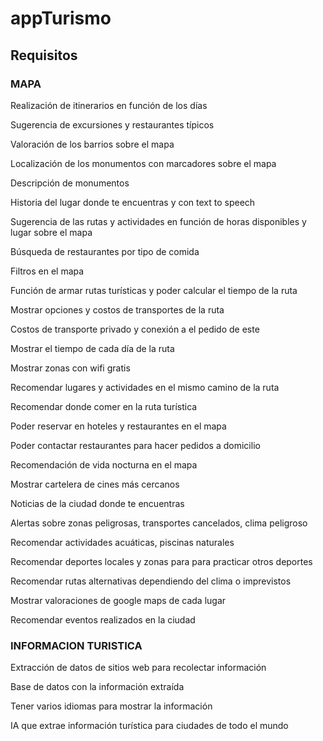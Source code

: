 # appTurismo

## Requisitos 

### MAPA 

Realización de itinerarios en función de los días 

Sugerencia de excursiones y restaurantes típicos 

Valoración de los barrios sobre el mapa 

Localización de los monumentos con marcadores sobre el mapa 

Descripción de monumentos 

Historia del lugar donde te encuentras y con text to speech  

Sugerencia de las rutas y actividades en función de horas disponibles y lugar sobre el mapa 

Búsqueda de restaurantes por tipo de comida 

Filtros en el mapa 

Función de armar rutas turísticas y poder calcular el tiempo de la ruta 

Mostrar opciones y costos de transportes de la ruta 

Costos de transporte privado y conexión a el pedido de este 

Mostrar el tiempo de cada día de la ruta 

Mostrar zonas con wifi gratis  

Recomendar lugares y actividades en el mismo camino de la ruta 

Recomendar donde comer en la ruta turística 

Poder reservar en hoteles y restaurantes en el mapa 

Poder contactar restaurantes para hacer pedidos a domicilio 

Recomendación de vida nocturna en el mapa 

Mostrar cartelera de cines más cercanos 

Noticias de la ciudad donde te encuentras 

Alertas sobre zonas peligrosas, transportes cancelados, clima peligroso 

Recomendar actividades acuáticas, piscinas naturales 

Recomendar deportes locales y zonas para para practicar otros deportes 

Recomendar rutas alternativas dependiendo del clima o imprevistos 

Mostrar valoraciones de google maps de cada lugar 

Recomendar eventos realizados en la ciudad 

 

### INFORMACION TURISTICA 

Extracción de datos de sitios web para recolectar información 

Base de datos con la información extraída 

Tener varios idiomas para mostrar la información 

IA que extrae información turística para ciudades de todo el mundo 

 